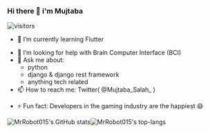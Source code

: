 ### Hi there 👋 i'm Mujtaba

![visitors](https://visitor-badge.glitch.me/badge?page_id=page.id)

<!--Here are some ideas to get you started:

- 🔭 I’m currently working on ...-->
- 🌱 I’m currently learning Flutter
<!-- 👯 I’m looking to collaborate on --> 
- 🤔 I’m looking for help with Brain Computer Interface (BCI)
- 💬 Ask me about:
    + python
    + django & django rest framework
    + anything tech related 
- 📫 How to reach me: Twitter( @Mujtaba_Salah_ )
<!-- 😄 Pronouns: ... -->
- ⚡ Fun fact: Developers in the gaming industry are the happiest 😄

![MrRobot015's GitHub stats](https://github-readme-stats.vercel.app/api?username=anuraghazra&theme=dark&show_icons=true)![MrRobot015's top-langs](https://github-readme-stats.vercel.app/api?username=anuraghazra&theme=dark&show_icons=true)





